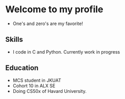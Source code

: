 # Welcome to my profile
- One's and zero's are my favorite!

## Skills

- I code in C and Python. Currently work in progress

## Education

- MCS student in JKUAT
- Cohort 10 in ALX SE
- Doing CS50x of Havard University.
